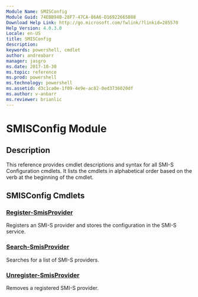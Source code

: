 ```yaml
---
Module Name: SMISConfig
Module Guid: 74EBB94B-28F7-47CA-86A6-D16922665B88
Download Help Link: http://go.microsoft.com/fwlink/?linkid=285570
Help Version: 4.0.3.0
Locale: en-US
title: SMISConfig
description: 
keywords: powershell, cmdlet
author: andreabarr
manager: jasgro
ms.date: 2017-10-30
ms.topic: reference
ms.prod: powershell
ms.technology: powershell
ms.assetid: d3c1ca0e-1f09-4e9e-ac82-0ed3736020df
ms.author: v-anbarr
ms.reviewer: brianlic
---
```


# SMISConfig Module
## Description
This reference provides cmdlet descriptions and syntax for all SMI-S Configuration cmdlets. It lists the cmdlets in alphabetical order based on the verb at the beginning of the cmdlet.

## SMISConfig Cmdlets
### [Register-SmisProvider](./Register-SmisProvider.md)
Registers an SMI-S provider and stores the configuration in the SMI-S service.

### [Search-SmisProvider](./Search-SmisProvider.md)
Searches for a list of SMI-S providers.

### [Unregister-SmisProvider](./Unregister-SmisProvider.md)
Removes a registered SMI-S provider.

